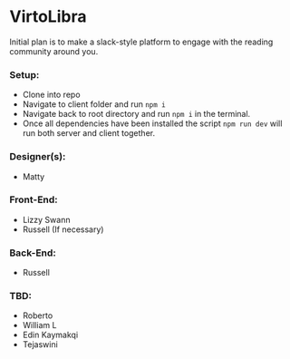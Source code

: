 # VirtoLibra

Initial plan is to make a slack-style platform to engage with the reading community around you.

### Setup:

- Clone into repo
- Navigate to client folder and run `npm i`
- Navigate back to root directory and run `npm i` in the terminal.
- Once all dependencies have been installed the script `npm run dev` will run both server and client together.

### Designer(s):

- Matty

### Front-End:

- Lizzy Swann
- Russell (If necessary)

### Back-End:

- Russell

### TBD:

- Roberto
- William L
- Edin Kaymakqi
- Tejaswini
